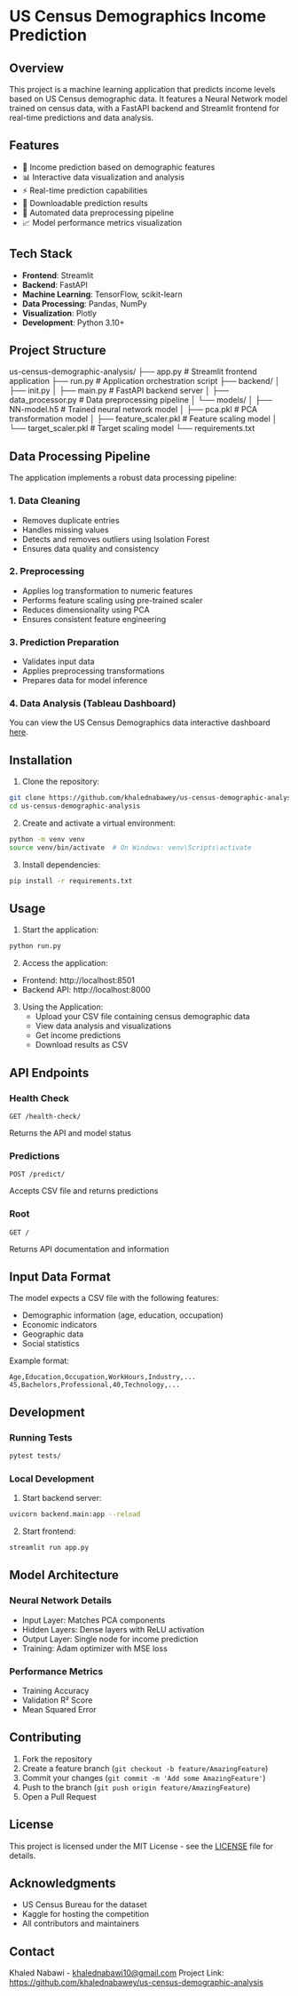 # US Census Demographics Income Prediction

## Overview

This project is a machine learning application that predicts income levels based on US Census demographic data. It features a Neural Network model trained on census data, with a FastAPI backend and Streamlit frontend for real-time predictions and data analysis.

## Features

- 🔮 Income prediction based on demographic features
- 📊 Interactive data visualization and analysis
- ⚡ Real-time prediction capabilities
- 💾 Downloadable prediction results
- 🔄 Automated data preprocessing pipeline
- 📈 Model performance metrics visualization

## Tech Stack

- **Frontend**: Streamlit
- **Backend**: FastAPI
- **Machine Learning**: TensorFlow, scikit-learn
- **Data Processing**: Pandas, NumPy
- **Visualization**: Plotly
- **Development**: Python 3.10+

## Project Structure
us-census-demographic-analysis/ ├── app.py # Streamlit frontend application ├── run.py # Application orchestration script ├── backend/ │ ├── init.py │ ├── main.py # FastAPI backend server │ ├── data_processor.py # Data preprocessing pipeline │ └── models/ │ ├── NN-model.h5 # Trained neural network model │ ├── pca.pkl # PCA transformation model │ ├── feature_scaler.pkl # Feature scaling model │ └── target_scaler.pkl # Target scaling model └── requirements.txt
## Data Processing Pipeline

The application implements a robust data processing pipeline:

### 1. Data Cleaning

- Removes duplicate entries
- Handles missing values
- Detects and removes outliers using Isolation Forest
- Ensures data quality and consistency

### 2. Preprocessing

- Applies log transformation to numeric features
- Performs feature scaling using pre-trained scaler
- Reduces dimensionality using PCA
- Ensures consistent feature engineering

### 3. Prediction Preparation

- Validates input data
- Applies preprocessing transformations
- Prepares data for model inference

### 4. Data Analysis (Tableau Dashboard)
You can view the US Census Demographics data interactive dashboard [here](https://public.tableau.com/views/USCensusDemographicAnalysis_17339499055870/AnalysisDashboard?:language=en-GB&:sid=&:redirect=auth&:display_count=n&:origin=viz_share_link).

## Installation

1. Clone the repository:

```bash
git clone https://github.com/khalednabawey/us-census-demographic-analysis.git
cd us-census-demographic-analysis
```

2. Create and activate a virtual environment:

```bash
python -m venv venv
source venv/bin/activate  # On Windows: venv\Scripts\activate
```

3. Install dependencies:

```bash
pip install -r requirements.txt
```

## Usage

1. Start the application:

```bash
python run.py
```

2. Access the application:

- Frontend: http://localhost:8501
- Backend API: http://localhost:8000

3. Using the Application:
   - Upload your CSV file containing census demographic data
   - View data analysis and visualizations
   - Get income predictions
   - Download results as CSV

## API Endpoints

### Health Check

```http
GET /health-check/
```

Returns the API and model status

### Predictions

```http
POST /predict/
```

Accepts CSV file and returns predictions

### Root

```http
GET /
```

Returns API documentation and information

## Input Data Format

The model expects a CSV file with the following features:

- Demographic information (age, education, occupation)
- Economic indicators
- Geographic data
- Social statistics

Example format:

```csv
Age,Education,Occupation,WorkHours,Industry,...
45,Bachelors,Professional,40,Technology,...
```

## Development

### Running Tests

```bash
pytest tests/
```

### Local Development

1. Start backend server:

```bash
uvicorn backend.main:app --reload
```

2. Start frontend:

```bash
streamlit run app.py
```

## Model Architecture

### Neural Network Details

- Input Layer: Matches PCA components
- Hidden Layers: Dense layers with ReLU activation
- Output Layer: Single node for income prediction
- Training: Adam optimizer with MSE loss

### Performance Metrics

- Training Accuracy
- Validation R² Score
- Mean Squared Error

## Contributing

1. Fork the repository
2. Create a feature branch (`git checkout -b feature/AmazingFeature`)
3. Commit your changes (`git commit -m 'Add some AmazingFeature'`)
4. Push to the branch (`git push origin feature/AmazingFeature`)
5. Open a Pull Request

## License

This project is licensed under the MIT License - see the [LICENSE](LICENSE) file for details.

## Acknowledgments

- US Census Bureau for the dataset
- Kaggle for hosting the competition
- All contributors and maintainers

## Contact

Khaled Nabawi - khalednabawi10@gmail.com
Project Link: https://github.com/khalednabawey/us-census-demographic-analysis
